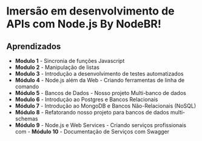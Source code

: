 # Imersão em desenvolvimento de APIs com Node.js By NodeBR!

## Aprendizados

- **Modulo 1** - Sincronia de funções Javascript
- **Modulo 2** - Manipulação de listas
- **Modulo 3** - Introdução a desenvolvimento de testes automatizados
- **Módulo 4** - Node.js além da Web - Criando ferramentas de linha de comando
- **Módulo 5** - Bancos de Dados - Nosso projeto Multi-banco de dados
- **Modulo 6** - Introdução ao Postgres e Bancos Relacionais
- **Módulo 7** - Introdução ao MongoDB e Bancos Não-Relacionais (NoSQL)
- **Módulo 8** - Refatorando nosso projeto para bancos de dados multi-schemas
- **Módulo 9** - Node.js e Web Services - Criando serviços profissionais com - **Módulo 10** - Documentação de Serviços com Swagger
